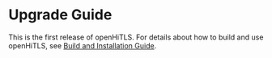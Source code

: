 # Upgrade Guide

This is the first release of openHiTLS. For details about how to build and use openHiTLS, see [Build and Installation Guide](./1_Build%20and%20Installation%20Guide.md).
